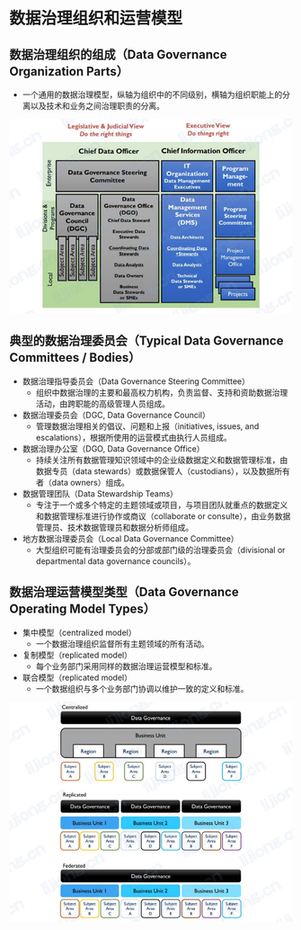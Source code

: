 # **数据治理组织和运营模型**

## 数据治理组织的组成（Data Governance Organization Parts）

- 一个通用的数据治理模型，纵轴为组织中的不同级别，横轴为组织职能上的分离以及技术和业务之间治理职责的分离。

![](assets/数据治理组织和运营模型/数据治理组织的组成.jpg)

## 典型的数据治理委员会（Typical Data Governance Committees / Bodies）

- 数据治理指导委员会（Data Governance Steering Committee）
  - 组织中数据治理的主要和最高权力机构，负责监督、支持和资助数据治理活动，由跨职能的高级管理人员组成。
- 数据治理委员会（DGC, Data Governance Council）
  - 管理数据治理相关的倡议、问题和上报（initiatives, issues, and escalations），根据所使用的运营模式由执行人员组成。
- 数据治理办公室（DGO, Data Governance  Office）
  - 持续关注所有数据管理知识领域中的企业级数据定义和数据管理标准，由数据专员（data stewards）或数据保管人（custodians），以及数据所有者（data owners）组成。
- 数据管理团队（Data Stewardship Teams）
  - 专注于一个或多个特定的主题领域或项目，与项目团队就重点的数据定义和数据管理标准进行协作或商议（collaborate or consulte），由业务数据管理员、技术数据管理员和数据分析师组成。
- 地方数据治理委员会（Local Data Governance Committee）
  - 大型组织可能有治理委员会的分部或部门级的治理委员会（divisional or departmental data governance councils）。

## 数据治理运营模型类型（Data Governance Operating Model Types）

- 集中模型（centralized model）
  - 一个数据治理组织监督所有主题领域的所有活动。
- 复制模型（replicated model）
  - 每个业务部门采用同样的数据治理运营模型和标准。
- 联合模型（replicated model）
  - 一个数据组织与多个业务部门协调以维护一致的定义和标准。

![](assets/数据治理组织和运营模型/数据治理运营模型.jpg)